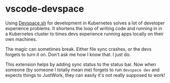 # vscode-devspace

Using [Devspace.sh](https://devspace.sh) for development in Kubernetes solves a lot of developer experience problems. It shortens the loop of writing code and running in in a Kubernetes cluster to times devs experience running apps locally on their own machines.

The magic can sometimes break. Either file sync crashes, or the devs forgets to turn it on. Don't ask me how I know that. I just do.

This extension helps by adding sync status to the status bar. Now when someone (by someone I totally mean me) forgets to run `devspace dev` and expects things to JustWork, they can easily it's not really supposed to work!
